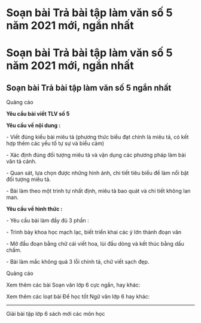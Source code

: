 # Soạn bài Trả bài tập làm văn số 5 năm 2021 mới, ngắn nhất

# Soạn bài Trả bài tập làm văn số 5 năm 2021 mới, ngắn nhất

## Soạn bài Trả bài tập làm văn số 5 ngắn nhất

Quảng cáo

**Yêu cầu bài viết TLV số 5**

**Yêu cầu về nội dung :**

\- Viết đúng kiểu bài miêu tả (phương thức biểu đạt chính là miêu tả, có kết hợp thêm các yếu tố tự sự và biểu cảm)

\- Xác định đúng đối tượng miêu tả và vận dụng các phương pháp làm bài văn tả cảnh. 

\- Quan sát, lựa chọn được những hình ảnh, chi tiết tiêu biểu để làm nổi bật đối tượng miêu tả.

\- Bài làm theo một trình tự nhất định, miêu tả bao quát và chi tiết không lan man. 

**Yêu cầu về hình thức :**

\- Yêu cầu bài làm đầy đủ 3 phần : 

\- Trình bày khoa học mạch lạc, biết triển khai các ý lớn thành đoạn văn

\- Mở đầu đoạn bằng chữ cái viết hoa, lùi đầu dòng và kết thúc bằng dấu chấm.

\- Bài làm mắc không quá 3 lỗi chính tả, chữ viết sạch đẹp.

Quảng cáo

Xem thêm các bài Soạn văn lớp 6 cực ngắn, hay khác:

Xem thêm các loạt bài Để học tốt Ngữ văn lớp 6 hay khác:

* * *

Giải bài tập lớp 6 sách mới các môn học

